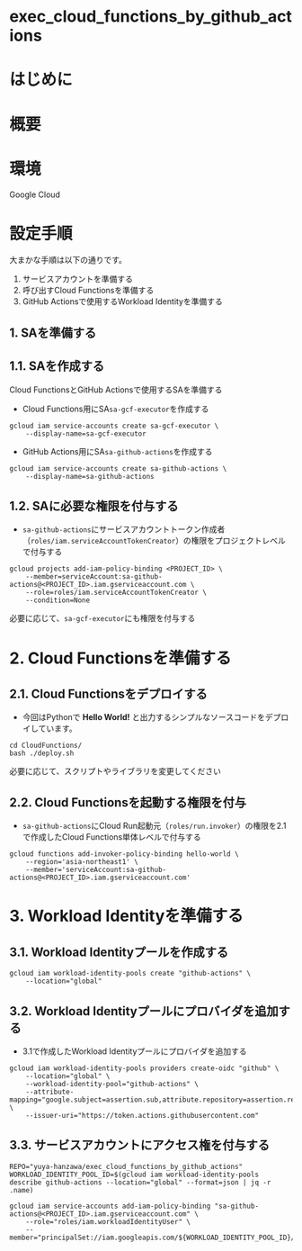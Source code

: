 # exec_cloud_functions_by_github_actions

# はじめに

# 概要

# 環境

Google Cloud

# 設定手順

大まかな手順は以下の通りです。

1. サービスアカウントを準備する
2. 呼び出すCloud Functionsを準備する
3. GitHub Actionsで使用するWorkload Identityを準備する

## 1. SAを準備する

## 1.1. SAを作成する

Cloud FunctionsとGitHub Actionsで使用するSAを準備する

* Cloud Functions用にSA`sa-gcf-executor`を作成する

```
gcloud iam service-accounts create sa-gcf-executor \
    --display-name=sa-gcf-executor
```

* GitHub Actions用にSA`sa-github-actions`を作成する

```
gcloud iam service-accounts create sa-github-actions \
    --display-name=sa-github-actions
```

## 1.2. SAに必要な権限を付与する

* `sa-github-actions`にサービスアカウントトークン作成者（`roles/iam.serviceAccountTokenCreator`）の権限をプロジェクトレベルで付与する

```
gcloud projects add-iam-policy-binding <PROJECT_ID> \
    --member=serviceAccount:sa-github-actions@<PROJECT_ID>.iam.gserviceaccount.com \
    --role=roles/iam.serviceAccountTokenCreator \
    --condition=None
```

必要に応じて、`sa-gcf-executor`にも権限を付与する

# 2. Cloud Functionsを準備する

## 2.1. Cloud Functionsをデプロイする

* 今回はPythonで **Hello World!** と出力するシンプルなソースコードをデプロイしています。

```
cd CloudFunctions/
bash ./deploy.sh
```

必要に応じて、スクリプトやライブラリを変更してください

## 2.2. Cloud Functionsを起動する権限を付与

* `sa-github-actions`にCloud Run起動元（`roles/run.invoker`）の権限を2.1で作成したCloud Functions単体レベルで付与する

```
gcloud functions add-invoker-policy-binding hello-world \
    --region='asia-northeast1' \
    --member='serviceAccount:sa-github-actions@<PROJECT_ID>.iam.gserviceaccount.com'
```

# 3. Workload Identityを準備する

## 3.1. Workload Identityプールを作成する

```
gcloud iam workload-identity-pools create "github-actions" \
    --location="global"
```

## 3.2. Workload Identityプールにプロバイダを追加する

* 3.1で作成したWorkload Identityプールにプロバイダを追加する

```
gcloud iam workload-identity-pools providers create-oidc "github" \
    --location="global" \
    --workload-identity-pool="github-actions" \
    --attribute-mapping="google.subject=assertion.sub,attribute.repository=assertion.repository" \
    --issuer-uri="https://token.actions.githubusercontent.com"
```

## 3.3. サービスアカウントにアクセス権を付与する

```
REPO="yuya-hanzawa/exec_cloud_functions_by_github_actions"
WORKLOAD_IDENTITY_POOL_ID=$(gcloud iam workload-identity-pools describe github-actions --location="global" --format=json | jq -r .name)

gcloud iam service-accounts add-iam-policy-binding "sa-github-actions@<PROJECT_ID>.iam.gserviceaccount.com" \
    --role="roles/iam.workloadIdentityUser" \
    --member="principalSet://iam.googleapis.com/${WORKLOAD_IDENTITY_POOL_ID}/attribute.repository/${REPO}"
```
